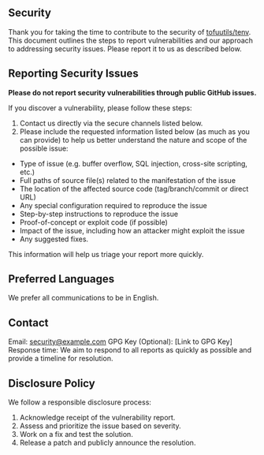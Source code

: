 ## Security

Thank you for taking the time to contribute to the security of [tofuutils/tenv](https://github.com/tofuutils/tenv). This document outlines the steps to report vulnerabilities and our approach to addressing security issues. Please report it to us as described below.

## Reporting Security Issues

**Please do not report security vulnerabilities through public GitHub issues.**

If you discover a vulnerability, please follow these steps:

1. Contact us directly via the secure channels listed below.
2. Please include the requested information listed below (as much as you can provide) to help us better understand the nature and scope of the possible issue:
  * Type of issue (e.g. buffer overflow, SQL injection, cross-site scripting, etc.)
  * Full paths of source file(s) related to the manifestation of the issue
  * The location of the affected source code (tag/branch/commit or direct URL)
  * Any special configuration required to reproduce the issue
  * Step-by-step instructions to reproduce the issue
  * Proof-of-concept or exploit code (if possible)
  * Impact of the issue, including how an attacker might exploit the issue
  * Any suggested fixes.

This information will help us triage your report more quickly.

## Preferred Languages

We prefer all communications to be in English.

## Contact
Email: [security@example.com](mailto:security@example.com)
GPG Key (Optional): [Link to GPG Key]
Response time: We aim to respond to all reports as quickly as possible and provide a timeline for resolution.

## Disclosure Policy

We follow a responsible disclosure process:
1. Acknowledge receipt of the vulnerability report.
2. Assess and prioritize the issue based on severity.
3. Work on a fix and test the solution.
4. Release a patch and publicly announce the resolution.

